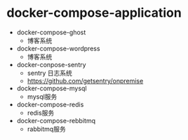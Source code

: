 # docker-compose-application

* docker-compose-ghost
  *  博客系统
* docker-compose-wordpress
  *  博客系统
* docker-conpose-sentry  
  * sentry 日志系统
  * https://github.com/getsentry/onpremise
* docker-compose-mysql
  *  mysql服务
* docker-compose-redis
  *  redis服务
* docker-compose-rebbitmq
  *  rabbitmq服务